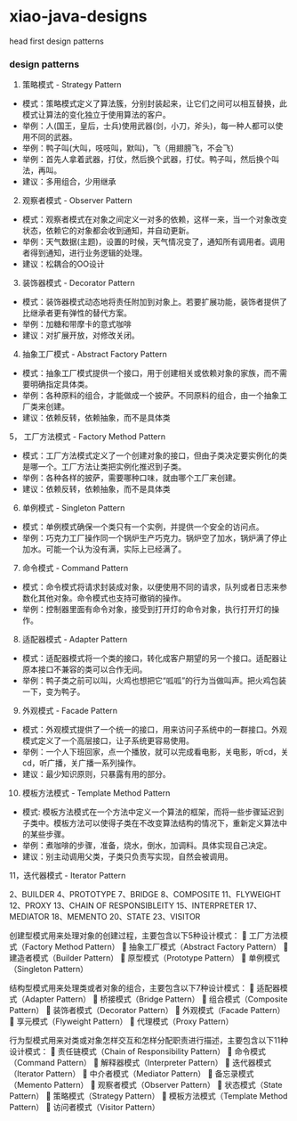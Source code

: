 # xiao-java-designs
head first design patterns

### design patterns 
1. 策略模式 - Strategy Pattern
- 模式：策略模式定义了算法簇，分别封装起来，让它们之间可以相互替换，此模式让算法的变化独立于使用算法的客户。
- 举例：人(国王，皇后，士兵)使用武器(剑，小刀，斧头)，每一种人都可以使用不同的武器。
- 举例：鸭子叫(大叫，吱吱叫，默叫)，飞（用翅膀飞，不会飞）
- 举例：首先人拿着武器，打仗，然后换个武器，打仗。鸭子叫，然后换个叫法，再叫。
- 建议：多用组合，少用继承

2. 观察者模式 - Observer Pattern
- 模式：观察者模式在对象之间定义一对多的依赖，这样一来，当一个对象改变状态，依赖它的对象都会收到通知，并自动更新。
- 举例：天气数据(主题)，设置的时候，天气情况变了，通知所有调用者。调用者得到通知，进行业务逻辑的处理。
- 建议：松耦合的OO设计

3. 装饰器模式 - Decorator Pattern
- 模式：装饰器模式动态地将责任附加到对象上。若要扩展功能，装饰者提供了比继承者更有弹性的替代方案。
- 举例：加糖和带摩卡的意式咖啡
- 建议：对扩展开放，对修改关闭。

4. 抽象工厂模式 - Abstract Factory Pattern
- 模式：抽象工厂模式提供一个接口，用于创建相关或依赖对象的家族，而不需要明确指定具体类。
- 举例：各种原料的组合，才能做成一个披萨。不同原料的组合，由一个抽象工厂类来创建。
- 建议：依赖反转，依赖抽象，而不是具体类

5， 工厂方法模式 - Factory Method Pattern
- 模式：工厂方法模式定义了一个创建对象的接口，但由子类决定要实例化的类是哪一个。工厂方法让类把实例化推迟到子类。
- 举例：各种各样的披萨，需要哪种口味，就由哪个工厂来创建。
- 建议：依赖反转，依赖抽象，而不是具体类

6. 单例模式 - Singleton Pattern
- 模式：单例模式确保一个类只有一个实例，并提供一个安全的访问点。
- 举例：巧克力工厂操作同一个锅炉生产巧克力。锅炉空了加水，锅炉满了停止加水。可能一个认为没有满，实际上已经满了。

7. 命令模式 - Command Pattern
- 模式：命令模式将请求封装成对象，以便使用不同的请求，队列或者日志来参数化其他对象。命令模式也支持可撤销的操作。
- 举例：控制器里面有命令对象，接受到打开灯的命令对象，执行打开灯的操作。

8. 适配器模式 - Adapter Pattern
- 模式：适配器模式将一个类的接口，转化成客户期望的另一个接口。适配器让原本接口不兼容的类可以合作无间。
- 举例：鸭子类之前可以叫，火鸡也想把它“呱呱”的行为当做叫声。把火鸡包装一下，变为鸭子。

9. 外观模式 - Facade Pattern
- 模式：外观模式提供了一个统一的接口，用来访问子系统中的一群接口。外观模式定义了一个高层接口，让子系统更容易使用。
- 举例：一个人下班回家，点一个播放，就可以完成看电影，关电影，听cd，关cd，听广播，关广播一系列操作。
- 建议：最少知识原则，只暴露有用的部分。

10. 模板方法模式 - Template Method Pattern
- 模式: 模板方法模式在一个方法中定义一个算法的框架，而将一些步骤延迟到子类中。模板方法可以使得子类在不改变算法结构的情况下，重新定义算法中的某些步骤。
- 举例：煮咖啡的步骤，准备，烧水，倒水，加调料。具体实现自己决定。
- 建议：别主动调用父类，子类只负责写实现，自然会被调用。

11，迭代器模式 - Iterator Pattern 




2、BUILDER
4、PROTOTYPE
7、BRIDGE
8、COMPOSITE
11、FLYWEIGHT
12、PROXY
13、CHAIN OF RESPONSIBLEITY
15、INTERPRETER
17、MEDIATOR
18、MEMENTO
20、STATE
23、VISITOR

创建型模式用来处理对象的创建过程，主要包含以下5种设计模式：
 工厂方法模式（Factory Method Pattern）
 抽象工厂模式（Abstract Factory Pattern）
 建造者模式（Builder Pattern）
 原型模式（Prototype Pattern）
 单例模式（Singleton Pattern）

结构型模式用来处理类或者对象的组合，主要包含以下7种设计模式：
 适配器模式（Adapter Pattern）
 桥接模式（Bridge Pattern）
 组合模式（Composite Pattern）
 装饰者模式（Decorator Pattern）
 外观模式（Facade Pattern）
 享元模式（Flyweight Pattern）
 代理模式（Proxy Pattern）

行为型模式用来对类或对象怎样交互和怎样分配职责进行描述，主要包含以下11种设计模式：
 责任链模式（Chain of Responsibility Pattern）
 命令模式（Command Pattern）
 解释器模式（Interpreter Pattern）
 迭代器模式（Iterator Pattern）
 中介者模式（Mediator Pattern）
 备忘录模式（Memento Pattern）
 观察者模式（Observer Pattern）
 状态模式（State Pattern）
 策略模式（Strategy Pattern）
 模板方法模式（Template Method Pattern）
 访问者模式（Visitor Pattern）
